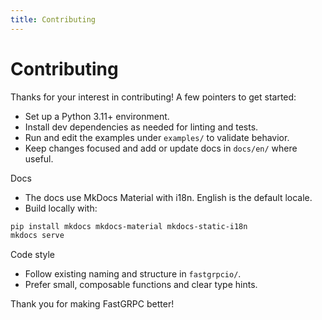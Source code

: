 ```yaml
---
title: Contributing
---
```


# Contributing

Thanks for your interest in contributing! A few pointers to get started:

- Set up a Python 3.11+ environment.
- Install dev dependencies as needed for linting and tests.
- Run and edit the examples under `examples/` to validate behavior.
- Keep changes focused and add or update docs in `docs/en/` where useful.

Docs

- The docs use MkDocs Material with i18n. English is the default locale.
- Build locally with:

```bash
pip install mkdocs mkdocs-material mkdocs-static-i18n
mkdocs serve
```

Code style

- Follow existing naming and structure in `fastgrpcio/`.
- Prefer small, composable functions and clear type hints.

Thank you for making FastGRPC better!

